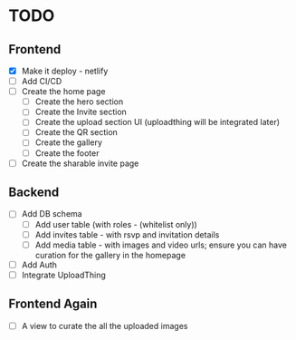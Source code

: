# TODO

## Frontend

- [x] Make it deploy - netlify
- [ ] Add CI/CD
- [ ] Create the home page
  - [ ] Create the hero section
  - [ ] Create the Invite section
  - [ ] Create the upload section UI (uploadthing will be integrated later)
  - [ ] Create the QR section
  - [ ] Create the gallery
  - [ ] Create the footer
- [ ] Create the sharable invite page

## Backend

- [ ] Add DB schema
  - [ ] Add user table (with roles - (whitelist only))
  - [ ] Add invites table - with rsvp and invitation details
  - [ ] Add media table - with images and video urls; ensure you can have curation for the gallery in the homepage
- [ ] Add Auth
- [ ] Integrate UploadThing

## Frontend Again

- [ ] A view to curate the all the uploaded images
